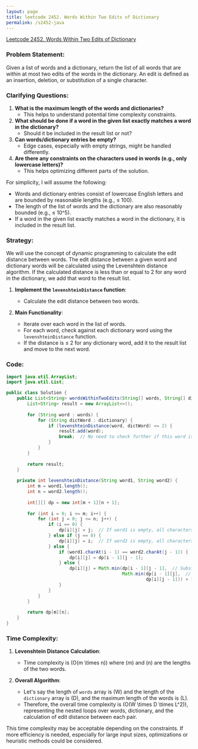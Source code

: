 ```yaml
---
layout: page
title: leetcode 2452. Words Within Two Edits of Dictionary
permalink: /s2452-java
---
```

[Leetcode 2452. Words Within Two Edits of Dictionary](https://algoadvance.github.io/algoadvance/l2452)
### Problem Statement:

Given a list of words and a dictionary, return the list of all words that are within at most two edits of the words in the dictionary. An edit is defined as an insertion, deletion, or substitution of a single character.

### Clarifying Questions:

1. **What is the maximum length of the words and dictionaries?**
   - This helps to understand potential time complexity constraints.
2. **What should be done if a word in the given list exactly matches a word in the dictionary?**
   - Should it be included in the result list or not?
3. **Can words/dictionary entries be empty?**
   - Edge cases, especially with empty strings, might be handled differently.
4. **Are there any constraints on the characters used in words (e.g., only lowercase letters)?**
   - This helps optimizing different parts of the solution.

For simplicity, I will assume the following:
- Words and dictionary entries consist of lowercase English letters and are bounded by reasonable lengths (e.g., ≤ 100).
- The length of the list of words and the dictionary are also reasonably bounded (e.g., ≤ 10^5).
- If a word in the given list exactly matches a word in the dictionary, it is included in the result list.

### Strategy:

We will use the concept of dynamic programming to calculate the edit distance between words. The edit distance between a given word and dictionary words will be calculated using the Levenshtein distance algorithm. If the calculated distance is less than or equal to 2 for any word in the dictionary, we add that word to the result list.

1. **Implement the `levenshteinDistance` function**:
   - Calculate the edit distance between two words.

2. **Main Functionality**:
   - Iterate over each word in the list of words.
   - For each word, check against each dictionary word using the `levenshteinDistance` function.
   - If the distance is ≤ 2 for any dictionary word, add it to the result list and move to the next word.

### Code:

```java
import java.util.ArrayList;
import java.util.List;

public class Solution {
    public List<String> wordsWithinTwoEdits(String[] words, String[] dictionary) {
        List<String> result = new ArrayList<>();
        
        for (String word : words) {
            for (String dictWord : dictionary) {
                if (levenshteinDistance(word, dictWord) <= 2) {
                    result.add(word);
                    break;  // No need to check further if this word is already within 2 edits of a dictionary word
                }
            }
        }
        
        return result;
    }
    
    private int levenshteinDistance(String word1, String word2) {
        int m = word1.length();
        int n = word2.length();
        
        int[][] dp = new int[m + 1][n + 1];
        
        for (int i = 0; i <= m; i++) {
            for (int j = 0; j <= n; j++) {
                if (i == 0) {
                    dp[i][j] = j;  // If word1 is empty, all characters of word2 need to be inserted
                } else if (j == 0) {
                    dp[i][j] = i;  // If word2 is empty, all characters of word1 need to be deleted
                } else {
                    if (word1.charAt(i - 1) == word2.charAt(j - 1)) {
                        dp[i][j] = dp[i - 1][j - 1];
                    } else {
                        dp[i][j] = Math.min(dp[i - 1][j - 1],  // Substitution
                                            Math.min(dp[i - 1][j],  // Deletion
                                                     dp[i][j - 1])) + 1;  // Insertion
                    }
                }
            }
        }
        
        return dp[m][n];
    }
}
```

### Time Complexity:

1. **Levenshtein Distance Calculation**:
   - Time complexity is \(O(m \times n)\) where \(m\) and \(n\) are the lengths of the two words.

2. **Overall Algorithm**:
   - Let's say the length of `words` array is \(W\) and the length of the `dictionary` array is \(D\), and the maximum length of the words is \(L\).
   - Therefore, the overall time complexity is \(O(W \times D \times L^2)\), representing the nested loops over words, dictionary, and the calculation of edit distance between each pair.

This time complexity may be acceptable depending on the constraints. If more efficiency is needed, especially for large input sizes, optimizations or heuristic methods could be considered.